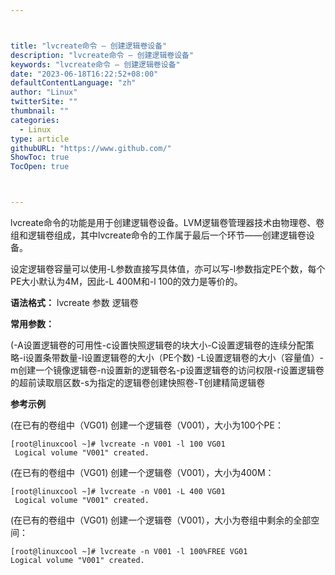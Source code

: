 ```yaml
---



title: "lvcreate命令 – 创建逻辑卷设备"
description: "lvcreate命令 – 创建逻辑卷设备"
keywords: "lvcreate命令 – 创建逻辑卷设备"
date: "2023-06-18T16:22:52+08:00"
defaultContentLanguage: "zh"
author: "Linux"
twitterSite: ""
thumbnail: ""
categories:
  - Linux
type: article
githubURL: "https://www.github.com/"
ShowToc: true
TocOpen: true



---
```


lvcreate命令的功能是用于创建逻辑卷设备。LVM逻辑卷管理器技术由物理卷、卷组和逻辑卷组成，其中lvcreate命令的工作属于最后一个环节——创建逻辑卷设备。

设定逻辑卷容量可以使用-L参数直接写具体值，亦可以写-l参数指定PE个数，每个PE大小默认为4M，因此-L 400M和-l 100的效力是等价的。

**语法格式：** lvcreate 参数 逻辑卷

**常用参数：**

(-A设置逻辑卷的可用性-c设置快照逻辑卷的块大小-C设置逻辑卷的连续分配策略-i设置条带数量-l设置逻辑卷的大小（PE个数) -L设置逻辑卷的大小（容量值）-m创建一个镜像逻辑卷-n设置新的逻辑卷名-p设置逻辑卷的访问权限-r设置逻辑卷的超前读取扇区数-s为指定的逻辑卷创建快照卷-T创建精简逻辑卷

**参考示例**

(在已有的卷组中（VG01) 创建一个逻辑卷（V001），大小为100个PE：

```
[root@linuxcool ~]# lvcreate -n V001 -l 100 VG01
 Logical volume "V001" created.
```

(在已有的卷组中（VG01) 创建一个逻辑卷（V001），大小为400M：

```
[root@linuxcool ~]# lvcreate -n V001 -L 400 VG01
 Logical volume "V001" created.
```

(在已有的卷组中（VG01) 创建一个逻辑卷（V001），大小为卷组中剩余的全部空间：

```
[root@linuxcool ~]# lvcreate -n V001 -l 100%FREE VG01
Logical volume "V001" created.
```
